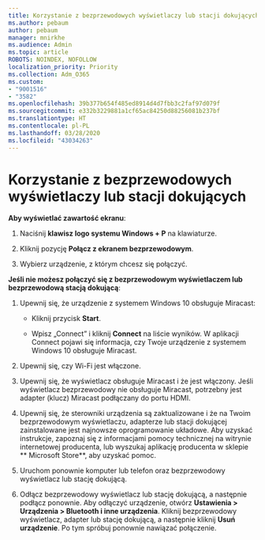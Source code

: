 ```yaml
---
title: Korzystanie z bezprzewodowych wyświetlaczy lub stacji dokujących
ms.author: pebaum
author: pebaum
manager: mnirkhe
ms.audience: Admin
ms.topic: article
ROBOTS: NOINDEX, NOFOLLOW
localization_priority: Priority
ms.collection: Adm_O365
ms.custom:
- "9001516"
- "3582"
ms.openlocfilehash: 39b377b654f485ed8914d4d7fbb3c2faf97d079f
ms.sourcegitcommit: e332b3229881a1cf65ac84250d88256081b237bf
ms.translationtype: HT
ms.contentlocale: pl-PL
ms.lasthandoff: 03/28/2020
ms.locfileid: "43034263"
---
```

# <a name="use-wireless-displays-or-docks"></a>Korzystanie z bezprzewodowych wyświetlaczy lub stacji dokujących

**Aby wyświetlać zawartość ekranu**:

1. Naciśnij **klawisz logo systemu Windows + P** na klawiaturze.

2. Kliknij pozycję **Połącz z ekranem bezprzewodowym**.

3. Wybierz urządzenie, z którym chcesz się połączyć.

**Jeśli nie możesz połączyć się z bezprzewodowym wyświetlaczem lub bezprzewodową stacją dokującą**:

1. Upewnij się, że urządzenie z systemem Windows 10 obsługuje Miracast: 

    - Kliknij przycisk **Start**.
    
    - Wpisz „Connect” i kliknij **Connect** na liście wyników. W aplikacji Connect pojawi się informacja, czy Twoje urządzenie z systemem Windows 10 obsługuje Miracast. 

2. Upewnij się, czy Wi-Fi jest włączone. 

3. Upewnij się, że wyświetlacz obsługuje Miracast i że jest włączony. Jeśli wyświetlacz bezprzewodowy nie obsługuje Miracast, potrzebny jest adapter (klucz) Miracast podłączany do portu HDMI.

4. Upewnij się, że sterowniki urządzenia są zaktualizowane i że na Twoim bezprzewodowym wyświetlaczu, adapterze lub stacji dokującej zainstalowane jest najnowsze oprogramowanie układowe. Aby uzyskać instrukcje, zapoznaj się z informacjami pomocy technicznej na witrynie internetowej producenta, lub wyszukaj aplikację producenta w sklepie ** Microsoft Store**, aby uzyskać pomoc.

5. Uruchom ponownie komputer lub telefon oraz bezprzewodowy wyświetlacz lub stację dokującą.

6. Odłącz bezprzewodowy wyświetlacz lub stację dokującą, a następnie podłącz ponownie. Aby odłączyć urządzenie, otwórz **Ustawienia > Urządzenia > Bluetooth i inne urządzenia**. Kliknij bezprzewodowy wyświetlacz, adapter lub stację dokującą, a następnie kliknij **Usuń urządzenie**. Po tym spróbuj ponownie nawiązać połączenie.
